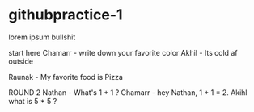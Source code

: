 # githubpractice-1
lorem ipsum bullshit

start here
Chamarr - write down your favorite color
Akhil - Its cold af outside

Raunak - My favorite food is Pizza

ROUND 2
Nathan - What's 1 + 1 ?
Chamarr - hey Nathan, 1 + 1 = 2. Akihl what is 5 * 5 ?